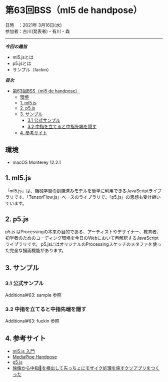 # 第63回BSS（ml5 de handpose）

日時　：2021年 3月16日(水)  
参加者：古川(発表者)・有川・森

---
***今回の趣旨***

* ml5.jsとは
* p5.jsとは
* サンプル（fackin）
  
***目次***
- [第63回BSS（ml5 de handpose）](#第63回bssml5-de-handpose)
  - [環境](#環境)
  - [1. ml5.js](#1-ml5js)
  - [2. p5.js](#2-p5js)
  - [3. サンプル](#3-サンプル)
    - [3.1 公式サンプル](#31-公式サンプル)
    - [3.2 中指を立てると中指先端を隠す](#32-中指を立てると中指先端を隠す)
  - [4. 参考サイト](#4-参考サイト)


## 環境
- macOS Monterey 12.2.1


## 1. ml5.js
「ml5.js」は、機械学習の訓練済みモデルを簡単に利用できるJavaScriptライブラリです。「TensorFlow.js」ベースのライブラリで、「p5.js」の思想も受け継いでいます。

## 2. p5.js
p5.js はProcessingの本来の目的である、アーティストやデザイナー、教育者、初学者のためのコーディング環境を今日のWebにおいて再解釈するJavaScriptライブラリです。 p5.jsにはオリジナルのProcessingスケッチのメタファを使った完全な描画機能があります。

## 3. サンプル

### 3.1 公式サンプル
Additional#63: sample 参照

### 3.2 中指を立てると中指先端を隠す
Additional#63: fuckin 参照

## 4. 参考サイト
- [ml5.js 入門](https://note.com/npaka/n/nab42a3a4808a)
- [MediaPipe Handpose](https://github.com/tensorflow/tfjs-models/tree/master/handpose)
- [p5.js](https://p5js.org/)
- [映像から中指🖕を検出して先っちょにモザイク処理を施すクソアプリをつくった](https://qiita.com/kokushin/items/a2b00a8ecf1edccb8199)